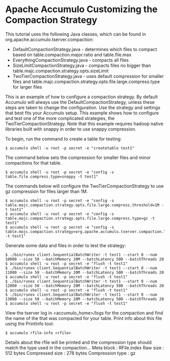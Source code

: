 <!--
Licensed to the Apache Software Foundation (ASF) under one or more
contributor license agreements.  See the NOTICE file distributed with
this work for additional information regarding copyright ownership.
The ASF licenses this file to You under the Apache License, Version 2.0
(the "License"); you may not use this file except in compliance with
the License.  You may obtain a copy of the License at

    http://www.apache.org/licenses/LICENSE-2.0

Unless required by applicable law or agreed to in writing, software
distributed under the License is distributed on an "AS IS" BASIS,
WITHOUT WARRANTIES OR CONDITIONS OF ANY KIND, either express or implied.
See the License for the specific language governing permissions and
limitations under the License.
-->
# Apache Accumulo Customizing the Compaction Strategy

This tutorial uses the following Java classes, which can be found in org.apache.accumulo.tserver.compaction: 

 * DefaultCompactionStrategy.java - determines which files to compact based on table.compaction.major.ratio and table.file.max
 * EverythingCompactionStrategy.java - compacts all files
 * SizeLimitCompactionStrategy.java - compacts files no bigger than table.majc.compaction.strategy.opts.sizeLimit
 * TwoTierCompactionStrategy.java - uses default compression for smaller files and table.majc.compaction.strategy.opts.file.large.compress.type for larger files

This is an example of how to configure a compaction strategy. By default Accumulo will always use the DefaultCompactionStrategy, unless 
these steps are taken to change the configuration.  Use the strategy and settings that best fits your Accumulo setup. This example shows
how to configure and test one of the more complicated strategies, the TwoTierCompactionStrategy. Note that this example requires hadoop
native libraries built with snappy in order to use snappy compression.

To begin, run the command to create a table for testing:

    $ accumulo shell -u root -p secret -e "createtable test1"

The command below sets the compression for smaller files and minor compactions for that table.

    $ accumulo shell -u root -p secret -e "config -s table.file.compress.type=snappy -t test1"

The commands below will configure the TwoTierCompactionStrategy to use gz compression for files larger than 1M. 

    $ accumulo shell -u root -p secret -e "config -s table.majc.compaction.strategy.opts.file.large.compress.threshold=1M -t test1"
    $ accumulo shell -u root -p secret -e "config -s table.majc.compaction.strategy.opts.file.large.compress.type=gz -t test1"
    $ accumulo shell -u root -p secret -e "config -s table.majc.compaction.strategy=org.apache.accumulo.tserver.compaction.TwoTierCompactionStrategy -t test1"

Generate some data and files in order to test the strategy:

    $ ./bin/runex client.SequentialBatchWriter -t test1 --start 0 --num 10000 --size 50 --batchMemory 20M --batchLatency 500 --batchThreads 20
    $ accumulo shell -u root -p secret -e "flush -t test1"
    $ ./bin/runex client.SequentialBatchWriter -t test1 --start 0 --num 11000 --size 50 --batchMemory 20M --batchLatency 500 --batchThreads 20
    $ accumulo shell -u root -p secret -e "flush -t test1"
    $ ./bin/runex client.SequentialBatchWriter -t test1 --start 0 --num 12000 --size 50 --batchMemory 20M --batchLatency 500 --batchThreads 20
    $ accumulo shell -u root -p secret -e "flush -t test1"
    $ ./bin/runex client.SequentialBatchWriter -t test1 --start 0 --num 13000 --size 50 --batchMemory 20M --batchLatency 500 --batchThreads 20
    $ accumulo shell -u root -p secret -e "flush -t test1"

View the tserver log in <accumulo_home>/logs for the compaction and find the name of the <rfile> that was compacted for your table. Print info about this file using the PrintInfo tool:

    $ accumulo rfile-info <rfile>

Details about the rfile will be printed and the compression type should match the type used in the compaction...
Meta block     : RFile.index
      Raw size             : 512 bytes
      Compressed size      : 278 bytes
      Compression type     : gz

